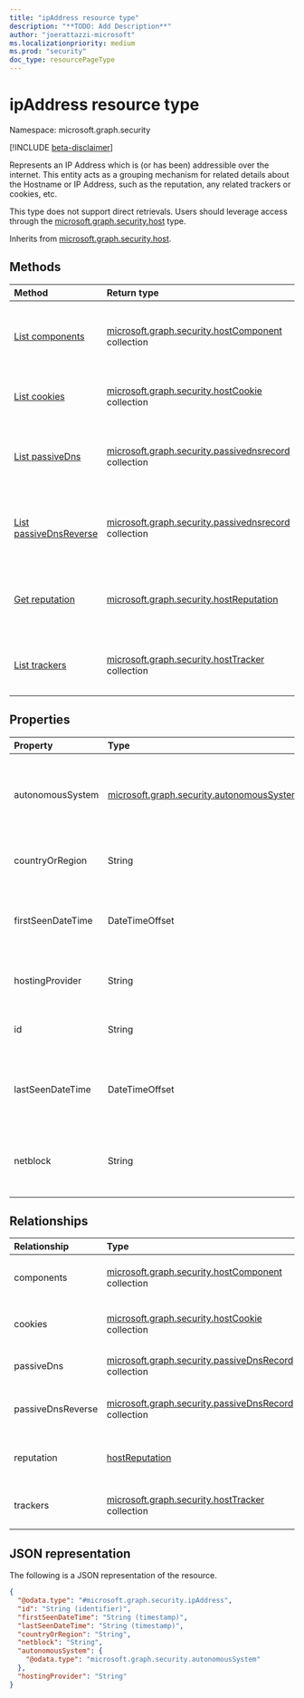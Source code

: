 ```yaml
---
title: "ipAddress resource type"
description: "**TODO: Add Description**"
author: "joerattazzi-microsoft"
ms.localizationpriority: medium
ms.prod: "security"
doc_type: resourcePageType
---
```


# ipAddress resource type

Namespace: microsoft.graph.security

[!INCLUDE [beta-disclaimer](../../includes/beta-disclaimer.md)]

Represents an IP Address which is (or has been) addressible over the internet. This entity acts as a grouping mechanism for related details about the Hostname or IP Address, such as the reputation, any related trackers or cookies, etc.

This type does not support direct retrievals. Users should leverage access through the [microsoft.graph.security.host](../resources/security-host.md) type.

Inherits from [microsoft.graph.security.host](../resources/security-host.md).

## Methods
|Method|Return type|Description|
|:---|:---|:---|
|[List components](../api/security-host-list-components.md)|[microsoft.graph.security.hostComponent](../resources/security-hostcomponent.md) collection|Get the hostComponent resources from the components navigation property.|
|[List cookies](../api/security-host-list-cookies.md)|[microsoft.graph.security.hostCookie](../resources/security-hostcookie.md) collection|Get the hostCookie resources from the cookies navigation property.|
|[List passiveDns](../api/security-host-list-passivedns.md)|[microsoft.graph.security.passivednsrecord](../resources/security-passivednsrecord.md) collection|Get the passiveDnsRecord resources from the passiveDns navigation property.|
|[List passiveDnsReverse](../api/security-host-list-passivednsreverse.md)|[microsoft.graph.security.passivednsrecord](../resources/security-passivednsrecord.md) collection|Get the passiveDnsRecord resources from the passiveDnsReverse navigation property.|
|[Get reputation](../api/security-host-get-reputation.md)|[microsoft.graph.security.hostReputation](../resources/security-hostreputation.md) |Get the hostReputation resources from the reputation navigation property.|
|[List trackers](../api/security-host-list-trackers.md)|[microsoft.graph.security.hostTracker](../resources/security-hosttracker.md) collection|Get the hostTracker resources from the trackers navigation property.|

## Properties
|Property|Type|Description|
|:---|:---|:---|
|autonomousSystem|[microsoft.graph.security.autonomousSystem](../resources/security-autonomoussystem.md)|The details about the Autonomous System to which this IP Address belongs.|
|countryOrRegion|String|The country or region for this IP Address.|
|firstSeenDateTime|DateTimeOffset|The first date and time that this [host](../resources/security-host.md) was observed|
|hostingProvider|String|The hosting company listed for this [host](../resources/security-host.md)|
|id|String| The IP Address for this [host](../resources/security-host.md). Read-only|
|lastSeenDateTime|DateTimeOffset|The most recent date and time that this [host](../resources/security-host.md) was observed|
|netblock|String|The block of IP Addresses this IP Address belongs to.|

## Relationships
|Relationship|Type|Description|
|:---|:---|:---|
|components|[microsoft.graph.security.hostComponent](../resources/security-hostcomponent.md) collection|`hostComponents` that are associated with this [host](../resources/security-host.md)|
|cookies|[microsoft.graph.security.hostCookie](../resources/security-hostcookie.md) collection|`hostCookies` that are associated with this [host](../resources/security-host.md)|
|passiveDns|[microsoft.graph.security.passiveDnsRecord](../resources/security-passivednsrecord.md) collection|Passive DNS retrieval about this [host](../resources/security-host.md)|
|passiveDnsReverse|[microsoft.graph.security.passiveDnsRecord](../resources/security-passivednsrecord.md) collection| Reverse Passive DNS retrieval about this [host](../resources/security-host.md).|
|reputation|[hostReputation](../resources/security-hostreputation.md)|Represents a calculated reputation of this [host](../resources/security-host.md)|
|trackers|[microsoft.graph.security.hostTracker](../resources/security-hosttracker.md) collection|`hostTrackers` that are associated with this [host](../resources/security-host.md)|

## JSON representation
The following is a JSON representation of the resource.
<!-- {
  "blockType": "resource",
  "keyProperty": "id",
  "@odata.type": "microsoft.graph.security.ipAddress",
  "baseType": "microsoft.graph.security.host",
  "openType": false
}
-->
``` json
{
  "@odata.type": "#microsoft.graph.security.ipAddress",
  "id": "String (identifier)",
  "firstSeenDateTime": "String (timestamp)",
  "lastSeenDateTime": "String (timestamp)",
  "countryOrRegion": "String",
  "netblock": "String",
  "autonomousSystem": {
    "@odata.type": "microsoft.graph.security.autonomousSystem"
  },
  "hostingProvider": "String"
}
```

